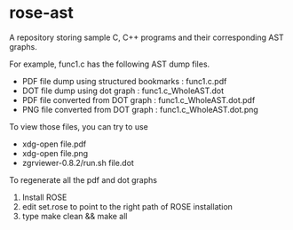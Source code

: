# rose-ast
A repository storing sample C, C++ programs and their corresponding AST graphs.

For example, func1.c has the following AST dump files.
* PDF file dump using structured bookmarks : func1.c.pdf  
* DOT file dump using dot graph            : func1.c_WholeAST.dot  
* PDF file converted from DOT graph        : func1.c_WholeAST.dot.pdf
* PNG file converted from DOT graph        : func1.c_WholeAST.dot.png

To view those files, you can try to use
* xdg-open file.pdf
* xdg-open file.png
* zgrviewer-0.8.2/run.sh file.dot

To regenerate all the pdf and dot graphs
1. Install ROSE
2. edit set.rose to point to the right path of ROSE installation
3. type make clean && make all

